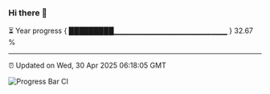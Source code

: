 ### Hi there 👋

⏳ Year progress { █████████▁▁▁▁▁▁▁▁▁▁▁▁▁▁▁▁▁▁▁▁▁ } 32.67 %

---

⏰ Updated on Wed, 30 Apr 2025 06:18:05 GMT

![Progress Bar CI](https://github.com/code-lakshay/GitHub-Actions-Demo/workflows/Progress%20Bar%20CI/badge.svg)
